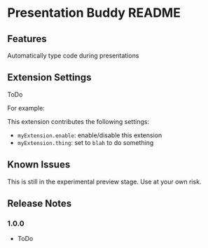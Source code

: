 # Presentation Buddy README


## Features

Automatically type code during presentations



## Extension Settings

ToDo

For example:

This extension contributes the following settings:

* `myExtension.enable`: enable/disable this extension
* `myExtension.thing`: set to `blah` to do something

## Known Issues

This is still in the experimental preview stage. Use at your own risk.

## Release Notes

### 1.0.0

* ToDo
